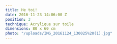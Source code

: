 ```yaml
---
title: He toi!
date: 2016-11-23 14:06:00 Z
position: 3
technique: Acrylique sur toile
dimensions: 80 x 60 cm
photo: "/uploads/IMG_20161124_130025%20(1).jpg"
---
```


